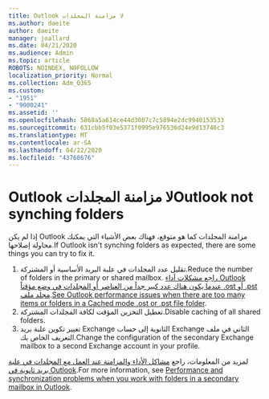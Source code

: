 ```yaml
---
title: Outlook لا مزامنة المجلدات
ms.author: daeite
author: daeite
manager: joallard
ms.date: 04/21/2020
ms.audience: Admin
ms.topic: article
ROBOTS: NOINDEX, NOFOLLOW
localization_priority: Normal
ms.collection: Adm_O365
ms.custom:
- "1951"
- "9000241"
ms.assetid: ''
ms.openlocfilehash: 5868a5a614ce44d3007c7c5894e2dc9940153533
ms.sourcegitcommit: 631cbb5f03e5371f0995e976536d24e9d13746c3
ms.translationtype: MT
ms.contentlocale: ar-SA
ms.lasthandoff: 04/22/2020
ms.locfileid: "43768676"
---
```

# <a name="outlook-not-synching-folders"></a><span data-ttu-id="d074e-102">Outlook لا مزامنة المجلدات</span><span class="sxs-lookup"><span data-stu-id="d074e-102">Outlook not synching folders</span></span>

<span data-ttu-id="d074e-103">إذا لم يكن Outlook مزامنة المجلدات كما هو متوقع، فهناك بعض الأشياء التي يمكنك محاولة إصلاحها.</span><span class="sxs-lookup"><span data-stu-id="d074e-103">If Outlook isn't synching folders as expected, there are some things you can try to fix it.</span></span>

1. <span data-ttu-id="d074e-104">تقليل عدد المجلدات في علبة البريد الأساسية أو المشتركة.</span><span class="sxs-lookup"><span data-stu-id="d074e-104">Reduce the number of folders in the primary or shared mailbox.</span></span> <span data-ttu-id="d074e-105">[راجع مشكلات أداء Outlook عندما يكون هناك عدد كبير جداً من العناصر أو المجلدات في وضع مؤقتاً .ost أو .pst مجلد ملف](https://support.microsoft.com/help/2768656).</span><span class="sxs-lookup"><span data-stu-id="d074e-105">[See Outlook performance issues when there are too many items or folders in a Cached mode .ost or .pst file folder](https://support.microsoft.com/help/2768656).</span></span>
2. <span data-ttu-id="d074e-106">تعطيل التخزين المؤقت لكافة المجلدات المشتركة.</span><span class="sxs-lookup"><span data-stu-id="d074e-106">Disable caching of all shared folders.</span></span>
3. <span data-ttu-id="d074e-107">تغيير تكوين علبة بريد Exchange الثانوية إلى حساب Exchange الثاني في ملف التعريف الخاص بك.</span><span class="sxs-lookup"><span data-stu-id="d074e-107">Change the configuration of the secondary Exchange mailbox to a second Exchange account in your profile.</span></span>

<span data-ttu-id="d074e-108">لمزيد من المعلومات، راجع [مشاكل الأداء والمزامنة عند العمل مع المجلدات في علبة بريد ثانوية في Outlook](https://support.microsoft.com/help/3115602).</span><span class="sxs-lookup"><span data-stu-id="d074e-108">For more information, see [Performance and synchronization problems when you work with folders in a secondary mailbox in Outlook](https://support.microsoft.com/help/3115602).</span></span>
